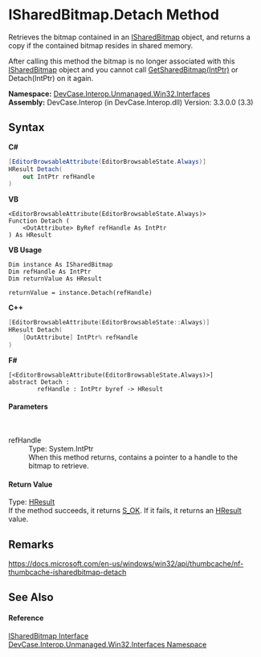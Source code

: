 # ISharedBitmap.Detach Method 
 

Retrieves the bitmap contained in an <a href="T_DevCase_Interop_Unmanaged_Win32_Interfaces_ISharedBitmap">ISharedBitmap</a> object, and returns a copy if the contained bitmap resides in shared memory. 

 After calling this method the bitmap is no longer associated with this <a href="T_DevCase_Interop_Unmanaged_Win32_Interfaces_ISharedBitmap">ISharedBitmap</a> object and you cannot call <a href="M_DevCase_Interop_Unmanaged_Win32_Interfaces_ISharedBitmap_GetSharedBitmap">GetSharedBitmap(IntPtr)</a> or Detach(IntPtr) on it again.

**Namespace:**&nbsp;<a href="N_DevCase_Interop_Unmanaged_Win32_Interfaces">DevCase.Interop.Unmanaged.Win32.Interfaces</a><br />**Assembly:**&nbsp;DevCase.Interop (in DevCase.Interop.dll) Version: 3.3.0.0 (3.3)

## Syntax

**C#**<br />
``` C#
[EditorBrowsableAttribute(EditorBrowsableState.Always)]
HResult Detach(
	out IntPtr refHandle
)
```

**VB**<br />
``` VB
<EditorBrowsableAttribute(EditorBrowsableState.Always)>
Function Detach ( 
	<OutAttribute> ByRef refHandle As IntPtr
) As HResult
```

**VB Usage**<br />
``` VB Usage
Dim instance As ISharedBitmap
Dim refHandle As IntPtr
Dim returnValue As HResult

returnValue = instance.Detach(refHandle)
```

**C++**<br />
``` C++
[EditorBrowsableAttribute(EditorBrowsableState::Always)]
HResult Detach(
	[OutAttribute] IntPtr% refHandle
)
```

**F#**<br />
``` F#
[<EditorBrowsableAttribute(EditorBrowsableState.Always)>]
abstract Detach : 
        refHandle : IntPtr byref -> HResult 

```


#### Parameters
&nbsp;<dl><dt>refHandle</dt><dd>Type: System.IntPtr<br />When this method returns, contains a pointer to a handle to the bitmap to retrieve.</dd></dl>

#### Return Value
Type: <a href="T_DevCase_Interop_Unmanaged_Win32_Enums_HResult">HResult</a><br />If the method succeeds, it returns <a href="T_DevCase_Interop_Unmanaged_Win32_Enums_HResult">S_OK</a>. If it fails, it returns an <a href="T_DevCase_Interop_Unmanaged_Win32_Enums_HResult">HResult</a> value.

## Remarks
<a href="https://docs.microsoft.com/en-us/windows/win32/api/thumbcache/nf-thumbcache-isharedbitmap-detach" target="_blank">https://docs.microsoft.com/en-us/windows/win32/api/thumbcache/nf-thumbcache-isharedbitmap-detach</a>

## See Also


#### Reference
<a href="T_DevCase_Interop_Unmanaged_Win32_Interfaces_ISharedBitmap">ISharedBitmap Interface</a><br /><a href="N_DevCase_Interop_Unmanaged_Win32_Interfaces">DevCase.Interop.Unmanaged.Win32.Interfaces Namespace</a><br />